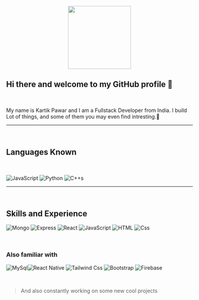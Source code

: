 <p align='center' >
<img src='https://avataaars.io/?avatarStyle=Circle&topType=ShortHairShortCurly&accessoriesType=Prescription02&hairColor=Black&facialHairType=BeardLight&facialHairColor=Black&clotheType=Hoodie&clotheColor=Black&eyeType=Default&eyebrowType=DefaultNatural&mouthType=Default&skinColor=Pale'
height='170' width='170'
/></p>

## Hi there and welcome to my GitHub profile 👋

<p>&nbsp;</p>

<p>My name is Kartik Pawar and I am a Fullstack Developer from India. I build Lot of things, and some of them you may even find intresting.🤞</p>

---

<p>&nbsp;</p>

## Languages Known

<p>&nbsp;</p>

<p>
<img alt="JavaScript" src="https://img.shields.io/badge/JavaScript-F7DF1E?logo=javascript&logoColor=white&style=for-the-badge" />

<img alt="Python" src="https://img.shields.io/badge/Python-3776AB?logo=python&logoColor=white&style=for-the-badge" />

<img alt="C++s" src="https://img.shields.io/badge/C++-00599C?logo=c%2b%2b&logoColor=white&style=for-the-badge" />

</p>

---

<p>&nbsp;</p>

## Skills and Experience

<!-- <p>&nbsp;</p> -->
<p>
<img alt="Mongo" src="https://img.shields.io/badge/Mongo-47A248?logo=mongodb&logoColor=white&style=for-the-badge" />

<img alt="Express" src="https://img.shields.io/badge/Express-000000?logo=express&logoColor=white&style=for-the-badge" />
<img alt="React" src="https://img.shields.io/badge/React-61DAFB?logo=react&logoColor=white&style=for-the-badge" />

<img alt="JavaScript" src="https://img.shields.io/badge/Node.js-339933?logo=node.js&logoColor=white&style=for-the-badge" />

<img alt="HTML" src="https://img.shields.io/badge/html-E34F26?logo=html5&logoColor=white&style=for-the-badge" />
<img alt="Css" src="https://img.shields.io/badge/css-1572B6?logo=css3&logoColor=white&style=for-the-badge" />

</p>
<p>&nbsp;</p>

### Also familiar with

<!-- <p>&nbsp;</p> -->
<p>
<img alt="MySql" src="https://img.shields.io/badge/MySql-4479A1?logo=mysql&logoColor=white&style=for-the-badge" /><img alt="React Native" src="https://img.shields.io/badge/React Native-61DAFB?logo=react&logoColor=white&style=for-the-badge" />

<img alt="Tailwind Css" src="https://img.shields.io/badge/Tailwind Css-38B2AC?logo=tailwind-css&logoColor=white&style=for-the-badge" />

<img alt="Bootstrap" src="https://img.shields.io/badge/Bootstrap-7952B3?logo=bootstrap&logoColor=white&style=for-the-badge" />
<img alt="Firebase" src="https://img.shields.io/badge/Firebase-FFCA28?logo=firebase&logoColor=white&style=for-the-badge" />
</p>
<p>&nbsp;</p>

<blockquote>And also constantly working on some new cool projects </blockquote>
